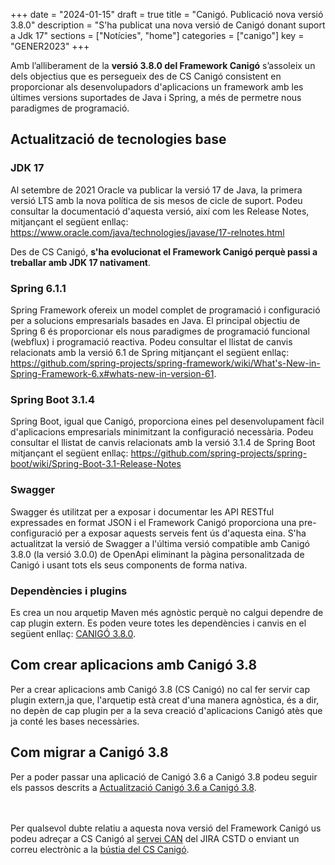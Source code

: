 +++
date        = "2024-01-15"
draft        = true
title       = "Canigó. Publicació nova versió 3.8.0"
description = "S'ha publicat una nova versió de Canigó donant suport a Jdk 17"
sections    = ["Notícies", "home"]
categories  = ["canigo"]
key         = "GENER2023"
+++

Amb l’alliberament de la **versió 3.8.0 del Framework Canigó** s’assoleix un dels objectius que es persegueix
des de CS Canigó consistent en proporcionar als desenvolupadors d'aplicacions un framework amb les últimes
versions suportades de Java i Spring, a més de permetre nous paradigmes de programació.


## Actualització de tecnologies base

### JDK 17

Al setembre de 2021 Oracle va publicar la versió 17 de Java, la primera versió LTS amb la nova política de sis
mesos de cicle de suport. Podeu consultar la documentació d'aquesta versió, així com les Release Notes, mitjançant el següent enllaç:
https://www.oracle.com/java/technologies/javase/17-relnotes.html

Des de CS Canigó, **s'ha evolucionat el Framework Canigó perquè passi a treballar amb JDK 17 nativament**.

### Spring 6.1.1

Spring Framework ofereix un model complet de programació i configuració per a solucions empresarials basades en Java.
El principal objectiu de Spring 6 és proporcionar els nous paradigmes de programació funcional (webflux) i programació reactiva.
Podeu consultar el llistat de canvis relacionats amb la versió 6.1 de Spring mitjançant el següent enllaç:
https://github.com/spring-projects/spring-framework/wiki/What's-New-in-Spring-Framework-6.x#whats-new-in-version-61.

### Spring Boot 3.1.4

Spring Boot, igual que Canigó, proporciona eines pel desenvolupament fàcil d'aplicacions empresarials minimitzant la
configuració necessària. Podeu consultar el llistat de canvis relacionats amb la versió 3.1.4 de Spring Boot mitjançant
el següent enllaç: https://github.com/spring-projects/spring-boot/wiki/Spring-Boot-3.1-Release-Notes

### Swagger

Swagger és utilitzat per a exposar i documentar les API RESTful expressades en format JSON i el Framework
Canigó proporciona una pre-configuració per a exposar aquests serveis fent ús d'aquesta eina.
S'ha actualitzat la versió de Swagger a l'última versió compatible amb Canigó 3.8.0 (la versió 3.0.0)
de OpenApi eliminant la pàgina personalitzada de Canigó i usant tots els seus components de forma nativa.

### Dependències i plugins
Es crea un nou arquetip Maven més agnòstic perquè no calgui dependre de cap plugin extern.
Es poden veure totes les dependències i canvis en el següent enllaç: [CANIGÓ 3.8.0](/content/plataformes/documentacio-per-versions/3.8LTS/3.8.0/llistat-de-canvis.md).

## Com crear aplicacions amb Canigó 3.8

Per a crear aplicacions amb Canigó 3.8 (CS Canigó) no cal fer servir cap plugin extern,ja que,
l'arquetip està creat d'una manera agnòstica, és a dir, no depèn de cap plugin per a la seva
creació d'aplicacions Canigó atès que ja conté les bases necessàries.


## Com migrar a Canigó 3.8

Per a poder passar una aplicació de Canigó 3.6 a Canigó 3.8 podeu seguir els passos descrits a
[Actualització Canigó 3.6 a Canigó 3.8](/content/howtos/2024-01-Howto-Actualitzacio_Canigo3_6_Canigo3_8.md).

<br/><br/>
Per qualsevol dubte relatiu a aquesta nova versió del Framework Canigó us podeu adreçar a
CS Canigó al [servei CAN](https://cstd.ctti.gencat.cat/jiracstd/projects/CAN) del JIRA CSTD o enviant un
correu electrònic a la [bústia del CS Canigó](mailto:oficina-tecnica.canigo.ctti@gencat.cat).
